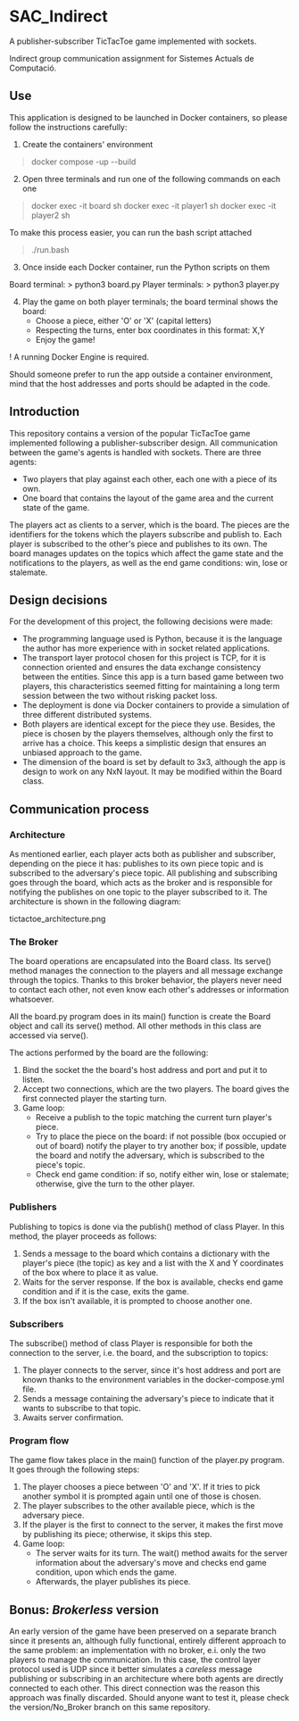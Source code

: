 # SAC_Indirect
A publisher-subscriber TicTacToe game implemented with sockets.

Indirect group communication assignment for Sistemes Actuals de Computació.

## Use
This application is designed to be launched in Docker containers, so please
follow the instructions carefully:

1. Create the containers' environment

> docker compose -up --build

2. Open three terminals and run one of the following commands on each one

> docker exec -it board sh
> docker exec -it player1 sh
> docker exec -it player2 sh

To make this process easier, you can run the bash script attached

> ./run.bash

3. Once inside each Docker container, run the Python scripts on them

Board terminal: > python3 board.py
Player terminals: > python3 player.py

4. Play the game on both player terminals; the board terminal shows the board:
    - Choose a piece, either 'O' or 'X' (capital letters)
    - Respecting the turns, enter box coordinates in this format: X,Y
    - Enjoy the game!

! A running Docker Engine is required.

Should someone prefer to run the app outside a container environment, mind that
the host addresses and ports should be adapted in the code.

## Introduction
This repository contains a version of the popular TicTacToe game implemented
following a publisher-subscriber design. 
All communication between the game's agents is handled with sockets. There are
three agents:

- Two players that play against each other, each one with a piece of its own.
- One board that contains the layout of the game area and the current state of
  the game.

The players act as clients to a server, which is the board. The pieces are the
identifiers for the tokens which the players subscribe and publish to. Each
player is subscribed to the other's piece and publishes to its own. The board
manages updates on the topics which affect the game state and the notifications
to the players, as well as the end game conditions: win, lose or stalemate.

## Design decisions
For the development of this project, the following decisions were made:

- The programming language used is Python, because it is the language the
  author has more experience with in socket related applications.
- The transport layer protocol chosen for this project is TCP, for it is
  connection oriented and ensures the data exchange consistency between the
  entities. Since this app is a turn based game between two players, this
  characteristics seemed fitting for maintaining a long term session between the
  two without risking packet loss.
- The deployment is done via Docker containers to provide a simulation of three
  different distributed systems.
- Both players are identical except for the piece they use. Besides, the piece
  is chosen by the players themselves, although only the first to arrive has a
  choice. This keeps a simplistic design that ensures an unbiased approach to
  the game.
- The dimension of the board is set by default to 3x3, although the app is
  design to work on any NxN layout. It may be modified within the Board class.


## Communication process

### Architecture
As mentioned earlier, each player acts both as publisher and subscriber,
depending on the piece it has: publishes to its own piece topic and is
subscribed to the adversary's piece topic. All publishing and subscribing goes
through the board, which acts as the broker and is responsible for notifying
the publishes on one topic to the player subscribed to it. The architecture is
shown in the following diagram:

tictactoe_architecture.png

### The Broker
The board operations are encapsulated into the Board class. Its serve() method
manages the connection to the players and all message exchange through the
topics. Thanks to this broker behavior, the players never need to contact each
other, not even know each other's addresses or information whatsoever.

All the board.py program does in its main() function is create the Board object
and call its serve() method. All other methods in this class are accessed via
serve().

The actions performed by the board are the following:

1. Bind the socket the the board's host address and port and put it to listen.
2. Accept two connections, which are the two players. The board gives the first
   connected player the starting turn.
3. Game loop: 
    - Receive a publish to the topic matching the current turn player's piece.
    - Try to place the piece on the board: if not possible (box occupied or out
      of board) notify the player to try another box; if possible, update the
      board and notify the adversary, which is subscribed to the piece's topic.
    - Check end game condition: if so, notify either win, lose or stalemate;
      otherwise, give the turn to the other player.


### Publishers
Publishing to topics is done via the publish() method of class Player. In this
method, the player proceeds as follows: 
1. Sends a message to the board which contains a dictionary
   with the player's piece (the topic) as key and a list with the X and Y
   coordinates of the box where to place it as value.
2. Waits for the server response. If the box is available, checks end game
   condition and if it is the case, exits the game.
3. If the box isn't available, it is prompted to choose another one.

### Subscribers
The subscribe() method of class Player is responsible for both the connection
to the server, i.e. the board, and the subscription to topics:
1. The player connects to the server, since it's host address and port are
   known thanks to the environment variables in the docker-compose.yml file.
2. Sends a message containing the adversary's piece to indicate that it wants
   to subscribe to that topic.
3. Awaits server confirmation.

### Program flow
The game flow takes place in the main() function of the player.py program. It
goes through the following steps:
1. The player chooses a piece between 'O' and 'X'. If it tries to pick another
   symbol it is prompted again until one of those is chosen.
2. The player subscribes to the other available piece, which is the adversary
   piece.
3. If the player is the first to connect to the server, it makes the first move
   by publishing its piece; otherwise, it skips this step.
4. Game loop:
    - The server waits for its turn. The wait() method awaits for the server
      information about the adversary's move and checks end game condition,
      upon which ends the game.
    - Afterwards, the player publishes its piece.


## Bonus: *Brokerless* version
An early version of the game have been preserved on a separate branch since it
presents an, although fully functional, entirely different approach to the same
problem: an implementation with no broker, e.i. only the two players to manage
the communication.
In this case, the control layer protocol used is UDP since it better simulates
a *careless* message publishing or subscribing in an architecture where both
agents are directly connected to each other. This direct connection was the
reason this approach was finally discarded.
Should anyone want to test it, please check the version/No_Broker branch on
this same repository.